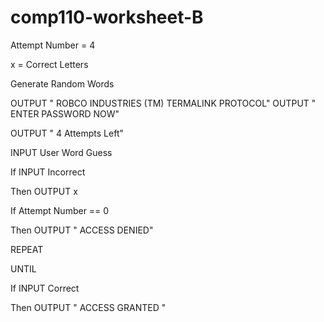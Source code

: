 # comp110-worksheet-B

Attempt Number = 4

x = Correct Letters  

Generate Random Words

OUTPUT " ROBCO INDUSTRIES (TM) TERMALINK PROTOCOL" 
OUTPUT " ENTER PASSWORD NOW" 

OUTPUT " 4 Attempts Left" 

INPUT User Word Guess

If INPUT Incorrect

Then OUTPUT x

If Attempt Number == 0

Then OUTPUT " ACCESS DENIED" 

REPEAT

UNTIL 

If INPUT Correct 

Then OUTPUT " ACCESS GRANTED "

